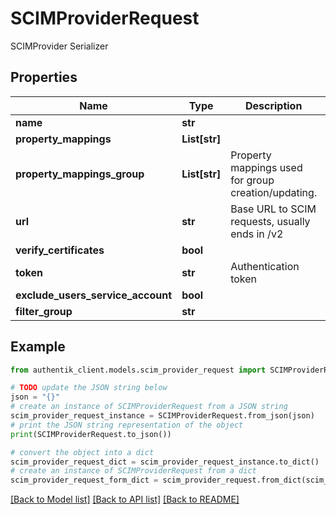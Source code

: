 # SCIMProviderRequest

SCIMProvider Serializer

## Properties

Name | Type | Description | Notes
------------ | ------------- | ------------- | -------------
**name** | **str** |  | 
**property_mappings** | **List[str]** |  | [optional] 
**property_mappings_group** | **List[str]** | Property mappings used for group creation/updating. | [optional] 
**url** | **str** | Base URL to SCIM requests, usually ends in /v2 | 
**verify_certificates** | **bool** |  | [optional] 
**token** | **str** | Authentication token | 
**exclude_users_service_account** | **bool** |  | [optional] 
**filter_group** | **str** |  | [optional] 

## Example

```python
from authentik_client.models.scim_provider_request import SCIMProviderRequest

# TODO update the JSON string below
json = "{}"
# create an instance of SCIMProviderRequest from a JSON string
scim_provider_request_instance = SCIMProviderRequest.from_json(json)
# print the JSON string representation of the object
print(SCIMProviderRequest.to_json())

# convert the object into a dict
scim_provider_request_dict = scim_provider_request_instance.to_dict()
# create an instance of SCIMProviderRequest from a dict
scim_provider_request_form_dict = scim_provider_request.from_dict(scim_provider_request_dict)
```
[[Back to Model list]](../README.md#documentation-for-models) [[Back to API list]](../README.md#documentation-for-api-endpoints) [[Back to README]](../README.md)


